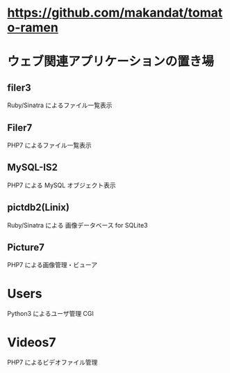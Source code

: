 # https://github.com/makandat/tomato-ramen
#   ウェブ関連アプリケーションの置き場

## filer3
Ruby/Sinatra によるファイル一覧表示

## Filer7
PHP7 によるファイル一覧表示

## MySQL-IS2
PHP7 による MySQL オブジェクト表示

## pictdb2(Linix)
Ruby/Sinatra による 画像データベース for SQLite3

## Picture7
PHP7 による画像管理・ビューア

# Users
Python3 によるユーザ管理 CGI

# Videos7
PHP7 によるビデオファイル管理
